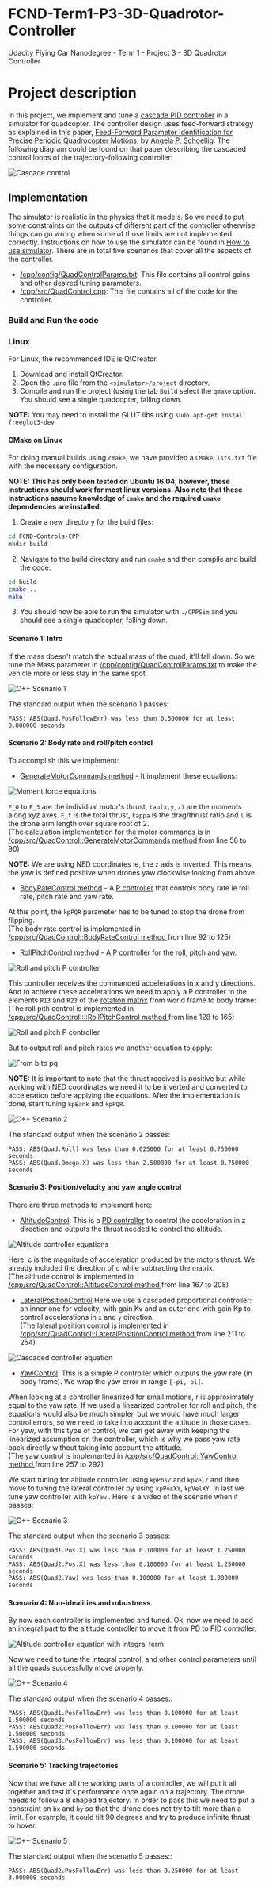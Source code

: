 # FCND-Term1-P3-3D-Quadrotor-Controller
Udacity Flying Car Nanodegree - Term 1 - Project 3 - 3D Quadrotor Controller

# Project description

In this project, we implement and tune a [cascade PID controller](https://controlstation.com/cascade-control-cascade-control-configured/) in a simulator for quadcopter. 
The controller design uses feed-forward strategy as explained in this paper, [Feed-Forward Parameter Identification for Precise Periodic
Quadrocopter Motions](http://www.dynsyslab.org/wp-content/papercite-data/pdf/schoellig-acc12.pdf), by
[Angela P. Schoellig](http://www.dynsyslab.org/prof-angela-schoellig/).
 The following diagram could be found on that paper describing the cascaded control loops of the trajectory-following controller:

![Cascade control](./images/cascade_control_from_article.png)

## Implementation

The simulator is realistic in the physics that it models. So we need to put some constraints on the 
outputs of different part of the controller otherwise things can go wrong when some of those 
limits are not implemented correctly. Instructions on how to use the simulator can be found in [How to use simulator](How_to_use_simulator.md). 
There are in total five scenarios that cover all the aspects of the controller.

- [/cpp/config/QuadControlParams.txt](./cpp/config/QuadControlParams.txt): This file contains all control gains and other desired tuning parameters.
- [/cpp/src/QuadControl.cpp](./cpp/src/QuadControl.cpp): This file contains all of the code for the controller.

### Build and Run the code

### Linux ###

For Linux, the recommended IDE is QtCreator.

1. Download and install QtCreator.
2. Open the `.pro` file from the `<simulator>/project` directory.
3. Compile and run the project (using the tab `Build` select the `qmake` option.  You should see a single quadcopter, falling down.

**NOTE:** You may need to install the GLUT libs using `sudo apt-get install freeglut3-dev`

#### CMake on Linux ####

For doing manual builds using `cmake`, we have provided a `CMakeLists.txt` file with the necessary configuration.

**NOTE: This has only been tested on Ubuntu 16.04, however, these instructions should work for most linux versions.  Also note that these instructions assume knowledge of `cmake` and the required `cmake` dependencies are installed.**

1. Create a new directory for the build files:

```sh
cd FCND-Controls-CPP
mkdir build
```

2. Navigate to the build directory and run `cmake` and then compile and build the code:

```sh
cd build
cmake ..
make
```

3. You should now be able to run the simulator with `./CPPSim` and you should see a single quadcopter, falling down.

#### Scenario 1: Intro
If the mass doesn't match the actual mass of the quad, it'll fall down. 
So we tune the Mass parameter in [/cpp/config/QuadControlParams.txt](./cpp/config/QuadControlParams.txt) to make the vehicle more or less stay in the same spot.

![C++ Scenario 1](./images/1.gif)

The standard output when the scenario 1 passes:

```
PASS: ABS(Quad.PosFollowErr) was less than 0.500000 for at least 0.800000 seconds
```

#### Scenario 2: Body rate and roll/pitch control

To accomplish this we implement:

* [GenerateMotorCommands method](./cpp/src/QuadControl.cpp#L56-L90) - It implement these equations:

![Moment force equations](./images/force_formula.png)

`F_0` to `F_3` are the individual motor's thrust, `tau(x,y,z)` are the moments along xyz axes.
`F_t` is the total thrust, `kappa` is the drag/thrust ratio and `l` is the drone arm length over square root of 2.\
(The calculation implementation for the motor commands is in [/cpp/src/QuadControl::GenerateMotorCommands method ](/cpp/src/QuadControl.cpp#L56-L90) from line 56 to 90)

**NOTE:** We are using NED coordinates ie, the `z` axis is inverted. This means the 
yaw is defined positive when drones yaw clockwise looking from above.

* [BodyRateControl method](./cpp/src/QuadControl.cpp#L92-L125) - A [P controller](https://en.wikipedia.org/wiki/Proportional_control) that controls body rate ie roll rate,
 pitch rate and yaw rate.
 
At this point, the `kpPQR` parameter has to be tuned to stop the drone from flipping.\
(The body rate control is implemented in [/cpp/src/QuadControl::BodyRateControl method ](/cpp/src/QuadControl.cpp#L92-L125) from line 92 to 125)

* [RollPitchControl method](./cpp/src/QuadControl.cpp#L128-L165) - A P controller for the roll, pitch and yaw. 

![Roll and pitch P controller](./images/dynamics.png)


This controller receives the commanded accelerations in x and y directions. And to achieve these accelerations
 we need to apply a P controller to the elements `R13` and `R23` of the [rotation matrix](https://en.wikipedia.org/wiki/Rotation_matrix) from world frame to body frame:
(The roll pith control is implemented in [/cpp/src/QuadControl::::RollPitchControl method ](/cpp/src/QuadControl.cpp#L128-L165) from line 128 to 165)

![Roll and pitch P controller](./images/roll_pitch_p_controller.png)

But to output roll and pitch rates we another equation to apply:

![From b to pq](./images/roll_pitch_from_b_to_pq.png)

**NOTE:** It is important to note that the thrust received is positive but while working with NED coordinates
we need it to be inverted and converted to acceleration before applying the equations. 
After the implementation is done, start tuning `kpBank` and `kpPQR`.

![C++ Scenario 2](./images/2.gif)

The standard output when the scenario 2 passes:

```
PASS: ABS(Quad.Roll) was less than 0.025000 for at least 0.750000 seconds
PASS: ABS(Quad.Omega.X) was less than 2.500000 for at least 0.750000 seconds
```

#### Scenario 3: Position/velocity and yaw angle control

There are three methods to implement here:

* [AltitudeControl](./cpp/src/QuadControl.cpp#L167-L208): This is a [PD controller](https://en.wikipedia.org/wiki/PID_controller) to control the acceleration in z direction and outputs the thrust needed to control the altitude.

![Altitude controller equations](./images/altitude_control.png)

Here, c is the magnitude of acceleration produced by the motors thrust. We already included the direction of c 
while subtracting the matrix.\
(The altitude control is implemented in [/cpp/src/QuadControl::AltitudeControl method ](/cpp/src/QuadControl.cpp#L167-L208) from line 167 to 208)

* [LateralPositionControl](./cpp/src/QuadControl.cpp#L211-L254) Here we use a cascaded proportional controller: an inner one for velocity, 
with gain Kv and an outer one with gain Kp to control accelerations in 
`x` and `y` direction.\
(The lateral position control is implemented in [/cpp/src/QuadControl::LateralPositionControl method ](/cpp/src/QuadControl.cpp#L211-L254) from line 211 to 254)

![Cascaded controller equation](./images/cascaded_controller.png)

* [YawControl](./cpp/src/QuadControl.cpp#L257-L292): This is a simple P controller which outputs the yaw rate (in body frame). We wrap the yaw error in range `[-pi, pi]`.

When looking at a controller linearized for small motions, r is approximately equal to the yaw rate.  If we used a linearized controller for roll and pitch, the equations would also be much simpler, but we would have much larger control errors, so we need to take into account the attitude in those cases.  For yaw, with this type of control, we can get away with keeping the linearized assumption on the controller, which is why we pass yaw rate back directly without taking into account the attitude.\
(The yaw control is implemented in [/cpp/src/QuadControl::YawControl method ](/cpp/src/QuadControl.cpp#L257-L292) from line 257 to 292)

We start tuning for altitude controller using `kpPosZ` and `kpVelZ` and then move to tuning 
the lateral controller by using `kpPosXY`, `kpVelXY`. In last we tune yaw controller with `kpYaw` 
. Here is a video of the scenario when it passes:

![C++ Scenario 3](./images/3.gif)

The standard output when the scenario 3 passes:

```
PASS: ABS(Quad1.Pos.X) was less than 0.100000 for at least 1.250000 seconds
PASS: ABS(Quad2.Pos.X) was less than 0.100000 for at least 1.250000 seconds
PASS: ABS(Quad2.Yaw) was less than 0.100000 for at least 1.000000 seconds
```

#### Scenario 4: Non-idealities and robustness

By now each controller is implemented and tuned. 
Ok, now we need to add an integral part to the altitude controller to move it from PD to PID controller.

![Altitude controller equation with integral term](./images/integral_term.png)

Now we need to tune the integral control, and other control parameters until all the quads successfully move properly.

![C++ Scenario 4](./images/4.gif)

The standard output when the scenario 4 passes::

```
PASS: ABS(Quad1.PosFollowErr) was less than 0.100000 for at least 1.500000 seconds
PASS: ABS(Quad2.PosFollowErr) was less than 0.100000 for at least 1.500000 seconds
PASS: ABS(Quad3.PosFollowErr) was less than 0.100000 for at least 1.500000 seconds
```

#### Scenario 5: Tracking trajectories

Now that we have all the working parts of a controller, we will put it all together and test it's performance once again on a trajectory.
The drone needs to follow a 8 shaped trajectory. In order to pass this we need to put a constraint on `bx` and 
`by` so that the drone does not try to tilt more than a limit. For example, it could tilt 90 degrees and try to 
produce infinite thrust to hover.

![C++ Scenario 5](./images/5.gif)

The standard output when the scenario 5 passes::

```
PASS: ABS(Quad2.PosFollowErr) was less than 0.250000 for at least 3.000000 seconds
```
